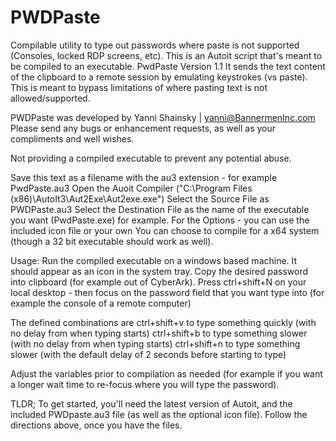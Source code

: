 # PWDPaste
Compilable utility to type out passwords where paste is not supported (Consoles, locked RDP screens, etc).
This is an Autoit script that's meant to be compiled to an executable.
PwdPaste Version 1.1
It sends the text content of the clipboard to a remote session by emulating keystrokes (vs paste).
This is meant to bypass limitations of where pasting text is not allowed/supported.

PWDPaste was developed by Yanni Shainsky | yanni@BannermenInc.com
Please send any bugs or enhancement requests, as well as your compliments and well wishes.

Not providing a compiled executable to prevent any potential abuse.

 Save this text as a filename with the au3 extension - for example PwdPaste.au3
 Open the Auoit Compiler ("C:\Program Files (x86)\AutoIt3\Aut2Exe\Aut2exe.exe")
 Select the Source File as PWDPaste.au3
 Select the Destination File as the name of the executable you want (PwdPaste.exe) for example.
 For the Options - you can use the included icon file or your own
 You can choose to compile for a x64 system (though a 32 bit executable should work as well).

Usage: Run the compiled executable on a windows based machine. It should appear as an icon in the system tray.
Copy the desired password into clipboard (for example out of CyberArk).
Press ctrl+shift+N on your local desktop - then focus on the password field that you want type into (for example the console of a remote computer)


The defined combinations are
		 ctrl+shift+v to type something quickly (with no delay from when typing starts)
		 ctrl+shift+b to type something slower (with no delay from when typing starts)
		 ctrl+shift+n to type something slower (with the default delay of 2 seconds before starting to type)
     
Adjust the variables prior to compilation as needed (for example if you want a longer wait time to re-focus where you will type the password). 

TLDR; To get started, you'll need the latest version of Autoit, and the included PWDpaste.au3 file (as well as the optional icon file). 
Follow the directions above, once you have the files.
